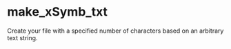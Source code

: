 # make_xSymb_txt
Create your file with a specified number of characters based on an arbitrary text string.
